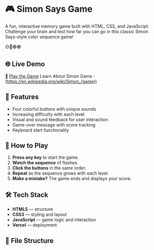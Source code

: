 # 🎮 Simon Says Game

A fun, interactive memory game built with HTML, CSS, and JavaScript. Challenge your brain and test how far you can go in this classic Simon Says-style color sequence game!

🟡🔴🟣🟢

## 🌐 Live Demo

🔗 [Play the Game](https://simongame-rho.vercel.app/)
    Learn About Simon Game : (https://en.wikipedia.org/wiki/Simon_(game))
## 🚀 Features

- Four colorful buttons with unique sounds
- Increasing difficulty with each level
- Visual and sound feedback for user interaction
- Game-over message with score tracking
- Keyboard start functionality

## 🧠 How to Play

1. **Press any key** to start the game.
2. **Watch the sequence** of flashes.
3. **Click the buttons** in the same order.
4. **Repeat** as the sequence grows with each level.
5. **Make a mistake?** The game ends and displays your score.

## 🛠️ Tech Stack

- **HTML5** — structure
- **CSS3** — styling and layout
- **JavaScript** — game logic and interaction
- **Vercel** — deployment

## 📁 File Structure

